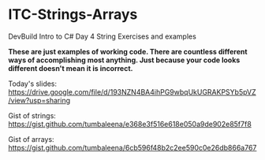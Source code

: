# ITC-Strings-Arrays
DevBuild Intro to C# Day 4 String Exercises and examples



**These are just examples of working code. There are countless different ways of accomplishing most anything. Just because your code looks different doesn't mean it is incorrect.**



Today's slides: https://drive.google.com/file/d/193NZN4BA4ihPG9wbqUkUGRAKPSYb5pVZ/view?usp=sharing

Gist of strings: https://gist.github.com/tumbaleena/e368e3f516e618e050a9de902e85f7f8

Gist of arrays: https://gist.github.com/tumbaleena/6cb596f48b2c2ee590c0e26db866a767
